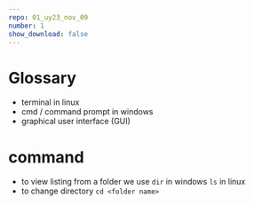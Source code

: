 ```yaml
---
repo: 01_uy23_nov_09
number: 1
show_download: false
---
```


# Glossary

* terminal in linux
* cmd / command prompt in windows
* graphical user interface (GUI)


# command 
* to view listing from a folder we use `dir` in windows `ls` in linux
* to change directory `cd <folder name>`







